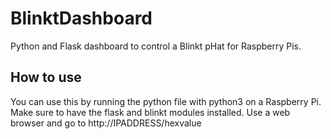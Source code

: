 # BlinktDashboard
Python and Flask dashboard to control a Blinkt pHat for Raspberry Pis.
## How to use
You can use this by running the python file with python3 on a Raspberry Pi.
Make sure to have the flask and blinkt modules installed.
Use a web browser and go to http://IPADDRESS/hexvalue